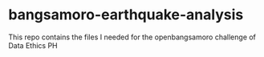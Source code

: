 # bangsamoro-earthquake-analysis
This repo contains the files I needed for the openbangsamoro challenge of Data Ethics PH
